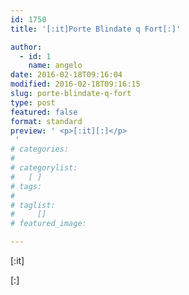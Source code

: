 ```yaml
---
id: 1750
title: '[:it]Porte Blindate q Fort[:]'

author:
  - id: 1
    name: angelo
date: 2016-02-18T09:16:04
modified: 2016-02-18T09:16:15
slug: porte-blindate-q-fort
type: post
featured: false
format: standard
preview: ' <p>[:it][:]</p>
 '
# categories: 
#    
# categorylist: 
#   [ ]
# tags: 
#   
# taglist: 
#     []
# featured_image: 

---
```


<p>[:it]<style type="text/css">.easingslider-1751 { max-width: 910px; }.easingslider-1751 .easingslider-image { max-height: 1700px; max-width: 910px; }.easingslider-1751 .easingslider-fade-in, .easingslider-fade-out { -webkit-animation-duration: 400ms; -moz-animation-duration: 400ms; animation-duration: 400ms; }</style><script type="text/javascript">window.EasingSlider1751 = {"width":910,"height":1700,"singleItem":true,"items":1,"itemsDesktop":false,"itemsDesktopSmall":false,"itemsTablet":false,"itemsTabletSmall":false,"itemsMobile":false,"responsive":true,"lazyLoad":true,"autoPlay":4000,"slideSpeed":400,"navigation":true,"navigationText":["",""],"pagination":true,"autoHeight":false,"mouseDrag":false,"touchDrag":false,"addClassActive":true,"transitionStyle":"fade"};</script><div data-id="1751" class="easingslider easingslider-1751 easingslider-container easingslider-resizing-enabled easingslider-aspect-ratio easingslider-arrows-inside easingslider-pagination-inside easingslider-pagination-bottom-center"><div class="easingslider-slide"><a href="none" target=""><img src="https://www.centroportefinestre.com/wp-content/plugins/easing-slider/assets/images/placeholder-pixel.png" data-src="https://www.centroportefinestre.com/wp-content/uploads/2016/02/FOTO-BLINDATI-q-fort-11-910x1700.jpg" alt="" title="" class="easingslider-image easingslider-lazy" /></a></div><div class="easingslider-slide"><a href="none" target=""><img src="https://www.centroportefinestre.com/wp-content/plugins/easing-slider/assets/images/placeholder-pixel.png" data-src="https://www.centroportefinestre.com/wp-content/uploads/2016/02/FOTO-BLINDATI-q-fort-10-910x1700.jpg" alt="" title="" class="easingslider-image easingslider-lazy" /></a></div><div class="easingslider-slide"><a href="none" target=""><img src="https://www.centroportefinestre.com/wp-content/plugins/easing-slider/assets/images/placeholder-pixel.png" data-src="https://www.centroportefinestre.com/wp-content/uploads/2016/02/FOTO-BLINDATI-q-fort-12-910x1700.jpg" alt="" title="" class="easingslider-image easingslider-lazy" /></a></div><div class="easingslider-slide"><a href="none" target=""><img src="https://www.centroportefinestre.com/wp-content/plugins/easing-slider/assets/images/placeholder-pixel.png" data-src="https://www.centroportefinestre.com/wp-content/uploads/2016/02/FOTO-BLINDATI-q-fort-9-910x1700.jpg" alt="" title="" class="easingslider-image easingslider-lazy" /></a></div><div class="easingslider-slide"><a href="none" target=""><img src="https://www.centroportefinestre.com/wp-content/plugins/easing-slider/assets/images/placeholder-pixel.png" data-src="https://www.centroportefinestre.com/wp-content/uploads/2016/02/FOTO-BLINDATI-q-fort-8-910x1700.jpg" alt="" title="" class="easingslider-image easingslider-lazy" /></a></div><div class="easingslider-slide"><a href="none" target=""><img src="https://www.centroportefinestre.com/wp-content/plugins/easing-slider/assets/images/placeholder-pixel.png" data-src="https://www.centroportefinestre.com/wp-content/uploads/2016/02/FOTO-BLINDATI-q-fort-7-910x1700.jpg" alt="" title="" class="easingslider-image easingslider-lazy" /></a></div><div class="easingslider-slide"><a href="none" target=""><img src="https://www.centroportefinestre.com/wp-content/plugins/easing-slider/assets/images/placeholder-pixel.png" data-src="https://www.centroportefinestre.com/wp-content/uploads/2016/02/FOTO-BLINDATI-q-fort-6-910x1700.jpg" alt="" title="" class="easingslider-image easingslider-lazy" /></a></div><div class="easingslider-slide"><a href="none" target=""><img src="https://www.centroportefinestre.com/wp-content/plugins/easing-slider/assets/images/placeholder-pixel.png" data-src="https://www.centroportefinestre.com/wp-content/uploads/2016/02/FOTO-BLINDATI-q-fort-5-910x1700.jpg" alt="" title="" class="easingslider-image easingslider-lazy" /></a></div><div class="easingslider-slide"><a href="none" target=""><img src="https://www.centroportefinestre.com/wp-content/plugins/easing-slider/assets/images/placeholder-pixel.png" data-src="https://www.centroportefinestre.com/wp-content/uploads/2016/02/FOTO-BLINDATI-q-fort-4-910x1700.jpg" alt="" title="" class="easingslider-image easingslider-lazy" /></a></div><div class="easingslider-slide"><a href="none" target=""><img src="https://www.centroportefinestre.com/wp-content/plugins/easing-slider/assets/images/placeholder-pixel.png" data-src="https://www.centroportefinestre.com/wp-content/uploads/2016/02/FOTO-BLINDATI-q-fort-3-910x1700.jpg" alt="" title="" class="easingslider-image easingslider-lazy" /></a></div><div class="easingslider-slide"><a href="none" target=""><img src="https://www.centroportefinestre.com/wp-content/plugins/easing-slider/assets/images/placeholder-pixel.png" data-src="https://www.centroportefinestre.com/wp-content/uploads/2016/02/FOTO-BLINDATI-q-fort-2-910x1700.jpg" alt="" title="" class="easingslider-image easingslider-lazy" /></a></div><div class="easingslider-slide"><a href="none" target=""><img src="https://www.centroportefinestre.com/wp-content/plugins/easing-slider/assets/images/placeholder-pixel.png" data-src="https://www.centroportefinestre.com/wp-content/uploads/2016/02/FOTO-BLINDATI-q-fort-1-910x1700.jpg" alt="" title="" class="easingslider-image easingslider-lazy" /></a></div></div>[:]</p>


